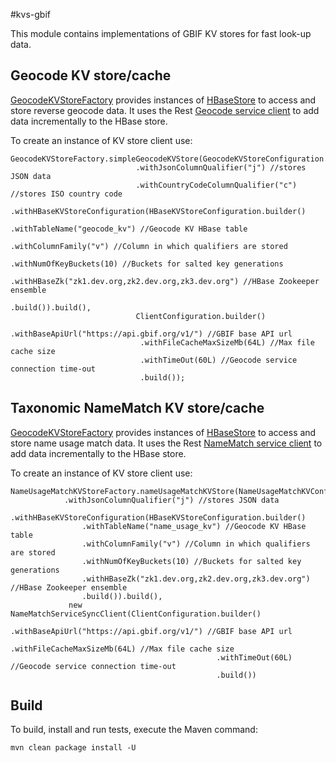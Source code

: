 #kvs-gbif

This module contains implementations of GBIF KV stores for fast look-up data.

## Geocode KV store/cache

[GeocodeKVStoreFactory](src/main/java/org/gbif/kvs/geocode/GeocodeKVStoreFactory.java) provides instances of
[HBaseStore](../kvs-core/src/main/java/org/gbif/kvs/hbase/HBaseStore.java) to access and store reverse geocode data.
It uses the Rest [Geocode service client](../kvs-rest-clients/src/main/java/org/gbif/rest/client/geocode/GeocodeService.java) to add data incrementally to the HBase store.

To create an instance of KV store client use:

```
GeocodeKVStoreFactory.simpleGeocodeKVStore(GeocodeKVStoreConfiguration.builder()
                            .withJsonColumnQualifier("j") //stores JSON data
                            .withCountryCodeColumnQualifier("c") //stores ISO country code
                            .withHBaseKVStoreConfiguration(HBaseKVStoreConfiguration.builder()
                                                            .withTableName("geocode_kv") //Geocode KV HBase table
                                                            .withColumnFamily("v") //Column in which qualifiers are stored
                                                            .withNumOfKeyBuckets(10) //Buckets for salted key generations
                                                            .withHBaseZk("zk1.dev.org,zk2.dev.org,zk3.dev.org") //HBase Zookeeper ensemble
                                                            .build()).build(),
                            ClientConfiguration.builder()
                             .withBaseApiUrl("https://api.gbif.org/v1/") //GBIF base API url
                             .withFileCacheMaxSizeMb(64L) //Max file cache size
                             .withTimeOut(60L) //Geocode service connection time-out
                             .build());
```

## Taxonomic NameMatch KV store/cache

[GeocodeKVStoreFactory](src/main/java/org/gbif/kvs/species/NameUsageMatchKVStoreFactory.java) provides instances of
[HBaseStore](../kvs-core/src/main/java/org/gbif/kvs/hbase/HBaseStore.java) to access and store name usage match data.
It uses the Rest [NameMatch service client](../key-value-store/kvs-rest-clients/src/main/java/org/gbif/rest/client/species/NameMatchService.java) to add data incrementally to the HBase store.

To create an instance of KV store client use:

```
NameUsageMatchKVStoreFactory.nameUsageMatchKVStore(NameUsageMatchKVConfiguration.builder()
            .withJsonColumnQualifier("j") //stores JSON data
            .withHBaseKVStoreConfiguration(HBaseKVStoreConfiguration.builder()
                .withTableName("name_usage_kv") //Geocode KV HBase table
                .withColumnFamily("v") //Column in which qualifiers are stored
                .withNumOfKeyBuckets(10) //Buckets for salted key generations
                .withHBaseZk("zk1.dev.org,zk2.dev.org,zk3.dev.org") //HBase Zookeeper ensemble
                .build()).build(),
             new NameMatchServiceSyncClient(ClientConfiguration.builder()
                                              .withBaseApiUrl("https://api.gbif.org/v1/") //GBIF base API url
                                              .withFileCacheMaxSizeMb(64L) //Max file cache size
                                              .withTimeOut(60L) //Geocode service connection time-out
                                              .build())
```

## Build

To build, install and run tests, execute the Maven command:

`mvn clean package install -U`